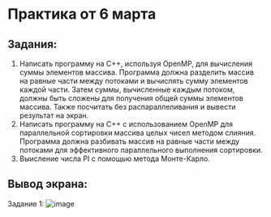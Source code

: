 # Практика от 6 марта

## Задания: 
1. Написать программу на C++, используя OpenMP, для вычисления суммы элементов массива. Программа должна разделить массив на равные части между потоками и вычислять сумму элементов каждой части. Затем суммы, вычисленные каждым потоком, должны быть сложены для получения общей суммы элементов массива. Также посчитать без распараллеливания и вывести результат на экран.
2. Написать программу на C++ с использованием OpenMP для параллельной сортировки массива целых чисел методом слияния. Программа должна разбивать массив на равные части между потоками для эффективного параллельного выполнения сортировки.
3. Выисление числа PI c помощью метода Монте-Карло.

## Вывод экрана:
Задание 1:
![image](https://github.com/Maria-Bedareva/Pr06_03/assets/82601289/b61796aa-3b8e-42db-811e-7cc41677161b)
